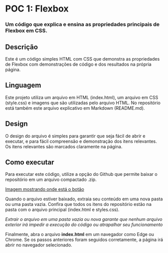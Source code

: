 # POC 1: Flexbox
### Um código que explica e ensina as propriedades principais de Flexbox em CSS.

## Descrição
Este é um código simples HTML com CSS que demonstra as propriedades de Flexbox com demonstrações de código e dos resultados na própria página.

## Linguagem
Este projeto utiliza um arquivo em HTML (index.html), um arquivo em CSS (style.css) e imagens que são utilizadas pelo arquivo HTML. No repositório está também este arquivo explicativo em Markdown (README.md).

## Design
O design do arquivo é simples para garantir que seja fácil de abrir e executar, e para fácil compreensão e demonstração dos itens relevantes. Os itens relevantes são marcados claramente na página.

## Como executar
Para executar este código, utilize a opção do Github que permite baixar o repositório em um arquivo compactado .zip.

[Imagem mostrando onde está o botão](https://prnt.sc/w8KYZsB4wUDH)

Quando o arquivo estiver baixado, extraia seu conteúdo em uma nova pasta ou uma pasta vazia. Confira que todos os itens do repositório estão na pasta com o arquivo principal (index.html e styles.css).

*Extrair o arquivo em uma pasta vazia ou nova garante que nenhum arquivo exterior irá impedir a execução do código ou atrapalhar seu funcionamento*

Finalmente, abra o arquivo __index.html__ em um navegador como Edge ou Chrome. Se os passos anteriores foram seguidos corretamente, a página irá abrir no navegador selecionado.
